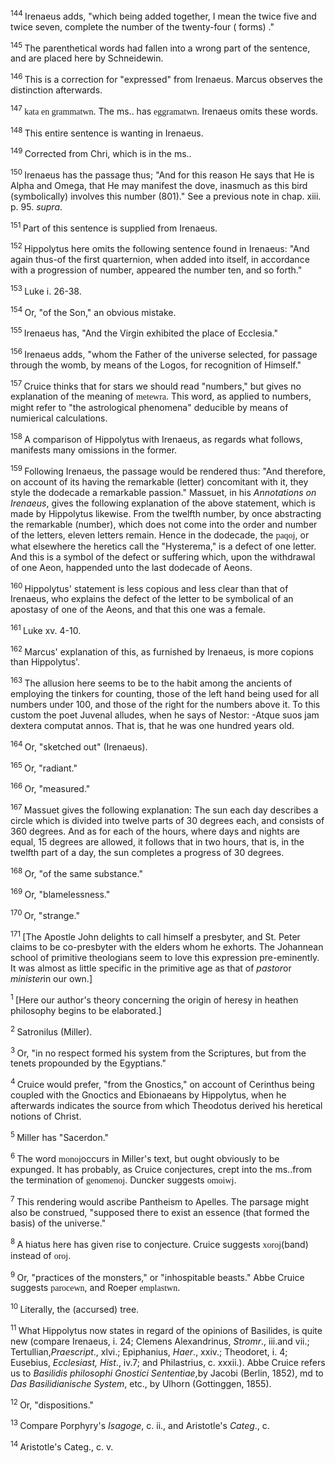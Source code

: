 <body>
 <p><a name="P1700_518501"></a>
 <sup>144 </sup>Irenaeus adds, "which being added together, I mean the twice five and twice seven, complete the number of the twenty-four ( forms) ."</p>
 
 <p><a name="P1701_518775"></a>
 <sup>145 </sup>The parenthetical words had fallen into a wrong part of the sentence, and are placed here by Schneidewin.</p>
 
 <p><a name="P1702_518939"></a>
 <sup>146 </sup>This is a correction for "expressed" from Irenaeus. Marcus observes the distinction afterwards.</p>
 
 <p><a name="P1703_519048"></a>
 <sup>147 </sup><font face="SPIonic">kata en grammatwn</font>. The ms.. has <font face="SPIonic">eggramatwn</font>. Irenaeus omits these words. </p>
 
 <p><a name="P1707_520926"></a>
 <sup>148 </sup>This entire sentence is wanting in Irenaeus.</p>
 
 <p><a name="P1708_521014"></a>
 <sup>149 </sup>Corrected from Chri, which is in the ms..</p>
 
 <p><a name="P1709_521459"></a>
 <sup>150 </sup>Irenaeus has the passage thus; "And for this reason He says that He is Alpha and Omega, that He may manifest the dove, inasmuch as this bird (symbolically) involves this number (801)." See a previous note in chap. xiii. p. 95. <i>supra</i>.</p>
 
 <p><a name="P1713_522202"></a>
 <sup>151 </sup>Part of this sentence is supplied from Irenaeus.</p>
 
 <p><a name="P1714_522801"></a>
 <sup>152 </sup>Hippolytus here omits the following sentence found in Irenaeus: "And again thus-of the first quarternion, when added into itself, in accordance with a progression of number, appeared the number ten, and so forth."</p>
 
 <p><a name="P1718_523270"></a>
 <sup>153 </sup>Luke i. 26-38.</p>
 
 <p><a name="P1719_523387"></a>
 <sup>154 </sup>Or, "of the Son," an obvious mistake.</p>
 
 <p><a name="P1720_523484"></a>
 <sup>155 </sup>Irenaeus has, "And the Virgin exhibited the place of Ecclesia."</p>
 
 <p><a name="P1721_523676"></a>
 <sup>156 </sup>Irenaeus adds, "whom the Father of the universe selected, for passage through the womb, by means of the Logos, for recognition of Himself."</p>
 
 <p><a name="P1725_526045"></a>
 <sup>157 </sup>Cruice thinks that for stars we should read "numbers," but gives no explanation of the meaning of <font face="SPIonic">metewra</font>. This word, as applied to numbers, might refer to "the astrological phenomena" deducible by means of numierical calculations. </p>
 
 <p><a name="P1727_526525"></a>
 <sup>158 </sup>A comparison of Hippolytus with Irenaeus, as regards what follows, manifests many omissions in the former.</p>
 
 <p><a name="P1728_526992"></a>
 <sup>159 </sup>Following Irenaeus, the passage would be rendered thus: "And therefore, on account of its having the remarkable (letter) concomitant with it, they style the dodecade a remarkable passion." Massuet, in his <i>Annotations on Irenaeus</i>, gives the following explanation of the above statement, which is made by Hippolytus likewise. From the twelfth number, by once abstracting the remarkable (number), which does not come into the order and number of the letters, eleven letters remain. Hence in the dodecade, the <font face="SPIonic">paqoj</font>, or what elsewhere the heretics call the "Hysterema," is a defect of one letter. And this is a symbol of the defect or suffering which, upon the withdrawal of one Aeon, happended unto the last dodecade of Aeons.</p>
 
 <p><a name="P1729_527753"></a>
 <sup>160 </sup>Hippolytus' statement is less copious and less clear than that of Irenaeus, who explains the defect of the letter to be symbolical of an apostasy of one of the Aeons, and that this one was a female.</p>
 
 <p><a name="P1730_528108"></a>
 <sup>161 </sup>Luke xv. 4-10.</p>
 
 <p><a name="P1731_529145"></a>
 <sup>162 </sup>Marcus' explanation of this, as furnished by Irenaeus, is more copions than Hippolytus'.</p>
 
 <p><a name="P1732_531284"></a>
 <sup>163 </sup>The allusion here seems to be to the habit among the ancients of employing the tinkers for counting, those of the left hand being used for all numbers under 100, and those of the right for the numbers above it. To this custom the poet Juvenal alludes, when he says of Nestor: -Atque suos jam dextera computat annos. That is, that he was one hundred years old. </p>
 
 <p><a name="P1736_532723"></a>
 <sup>164 </sup>Or, "sketched out" (Irenaeus).</p>
 
 <p><a name="P1737_533713"></a>
 <sup>165 </sup>Or, "radiant."</p>
 
 <p><a name="P1738_533998"></a>
 <sup>166 </sup>Or, "measured."</p>
 
 <p><a name="P1739_534070"></a>
 <sup>167 </sup>Massuet gives the following explanation: The sun each day describes a circle which is divided into twelve parts of 30 degrees each, and consists of 360 degrees. And as for each of the hours, where days and nights are equal, 15 degrees are allowed, it follows that in two hours, that is, in the twelfth part of a day, the sun completes a progress of 30 degrees.</p>
 
 <p><a name="P1740_534683"></a>
 <sup>168 </sup>Or, "of the same substance."</p>
 
 <p><a name="P1744_535186"></a>
 <sup>169 </sup>Or, "blamelessness."</p>
 
 <p><a name="P1748_535893"></a>
 <sup>170 </sup>Or, "strange."</p>
 
 <p><a name="P1749_536500"></a>
 <sup>171 </sup>[The Apostle John delights to call himself a presbyter, and St. Peter claims to be co-presbyter with the elders whom he exhorts. The Johannean school of primitive theologians seem to love this expression pre-eminently. It was almost as little specific in the primitive age as that of <i>pastor</i>or <i>minister</i>in our own.] </p>
 
 <p><a name="P1758_537722"></a>
 <sup>1 </sup>[Here our author's theory concerning the origin of heresy in heathen philosophy begins to be elaborated.]</p>
 
 <p><a name="P1760_537874"></a>
 <sup>2 </sup>Satronilus (Miller).</p>
 
 <p><a name="P1765_538387"></a>
 <sup>3 </sup>Or, "in no respect formed his system from the Scriptures, but from the tenets propounded by the Egyptians."</p>
 
 <p><a name="P1768_538735"></a>
 <sup>4 </sup>Cruice would prefer, "from the Gnostics," on account of Cerinthus being coupled with the Gnoctics and Ebionaeans by Hippolytus, when he afterwards indicates the source from which Theodotus derived his heretical notions of Christ.</p>
 
 <p><a name="P1770_539006"></a>
 <sup>5 </sup>Miller has "Sacerdon."</p>
 
 <p><a name="P1772_539188"></a>
 <sup>6 </sup>The word <font face="SPIonic">monoj</font>occurs in Miller's text, but ought obviously to be expunged. It has probably, as Cruice conjectures, crept into the ms..from the termination of <font face="SPIonic">genomenoj</font>. Duncker suggests <font face="SPIonic">omoiwj</font>.</p>
 
 <p><a name="P1774_539761"></a>
 <sup>7 </sup>This rendering would ascribe Pantheism to Apelles. The parsage might also be construed, "supposed there to exist an essence (that formed the basis) of the universe."</p>
 
 <p><a name="P1778_540461"></a>
 <sup>8 </sup>A hiatus here has given rise to conjecture. Cruice suggests <font face="SPIonic">xoroj</font>(band) instead of <font face="SPIonic">oroj</font>.</p>
 
 <p><a name="P1779_540728"></a>
 <sup>9 </sup>Or, "practices of the monsters," or "inhospitable beasts." Abbe Cruice suggests <font face="SPIonic">parocewn</font>, and Roeper <font face="SPIonic">emplastwn</font>. </p>
 
 <p><a name="P1780_541705"></a>
 <sup>10 </sup>Literally, the (accursed) tree.</p>
 
 <p><a name="P1784_542210"></a>
 <sup>11 </sup>What Hippolytus now states in regard of the opinions of Basilides, is quite new (compare Irenaeus, i. 24; Clemens Alexandrinus, <i>Stromr</i>., iii.and vii.; Tertullian,<i>Praescript</i>., xlvi.; Epiphanius, <i>Haer</i>., xxiv.; Theodoret, i. 4; Eusebius, <i>Ecclesiast, Hist</i>., iv.7; and Philastrius, c. xxxii.). Abbe Cruice refers us to <i>Basilidis philosophi Gnostici Sententiae</i>,by Jacobi (Berlin, 1852), md to <i>Das Basilidianische System</i>, etc., by Ulhorn (Gottinggen, 1855).</p>
 
 <p><a name="P1788_543715"></a>
 <sup>12 </sup>Or, "dispositions."</p>
 
 <p><a name="P1792_544423"></a>
 <sup>13 </sup>Compare Porphyry's <i>Isagoge</i>, c. ii., and Aristotle's <i>Categ</i>., c.</p>
 
 <p><a name="P1799_546694"></a>
 <sup>14 </sup>Aristotle's Categ., c. v. </p>
 
 </body>